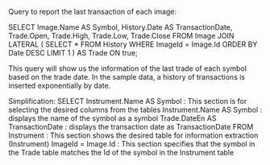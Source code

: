 Query to report the last transaction of each image:

SELECT
    Image.Name AS Symbol,
    History.Date AS TransactionDate,
    Trade.Open,
    Trade.High,
    Trade.Low,
    Trade.Close
FROM
    Image
JOIN LATERAL (
    SELECT *
    FROM History
    WHERE ImageId = Image.Id
    ORDER BY Date DESC
    LIMIT 1
) AS Trade ON true;



This query will show us the information of the last trade of each symbol based on the trade date.
 In the sample data, a history of transactions is inserted exponentially by date.

 Simplification:
 SELECT Instrument.Name AS Symbol : This section is for selecting the desired columns from the tables
 Instrument.Name AS Symbol : displays the name of the symbol as a symbol
 Trade.DateEn AS TransactionDate : displays the transaction date as TransactionDate
 FROM Instrument : This section shows the desired table for information extraction (Instrument)
ImageId = Image.Id : This section specifies that the symbol in the Trade table matches the Id of the symbol in the Instrument table
